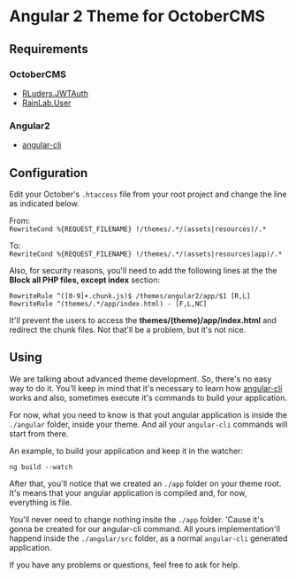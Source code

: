 # Angular 2 Theme for OctoberCMS

## Requirements


### OctoberCMS

* [RLuders.JWTAuth](https://octobercms.com/plugin/rluders-jwtauth)
* [RainLab.User](https://octobercms.com/plugin/rainlab-user)

### Angular2

* [angular-cli](https://cli.angular.io/)

## Configuration

Edit your October's `.htaccess` file from your root project and change the line as indicated below.   

From:    
`RewriteCond %{REQUEST_FILENAME} !/themes/.*/(assets|resources)/.*`

To:    
`RewriteCond %{REQUEST_FILENAME} !/themes/.*/(assets|resources|app)/.*`

Also, for security reasons, you'll need to add the following lines at the the **Block all PHP files, except index** section:   

`RewriteRule ^([0-9]+.chunk.js)$ /themes/angular2/app/$1 [R,L]`    
`RewriteRule ^(themes/.*/app/index.html) - [F,L,NC]`

It'll prevent the users to access the **themes/(theme)/app/index.html** and redirect the chunk files. Not that'll be a problem, but it's not nice.

## Using

We are talking about advanced theme development. So, there's no easy way to do it. You'll keep in mind that it's necessary to learn how [angular-cli](https://cli.angular.io/) works and also, sometimes execute it's commands to build your application.

For now, what you need to know is that yout angular application is inside the `./angular` folder, inside your theme. And all your `angular-cli` commands will start from there.

An example, to build your application and keep it in the watcher:

``ng build --watch``

After that, you'll notice that we created an `./app` folder on your theme root. It's means that your angular application is compiled and, for now, everything is file.

You'll never need to change nothing insite the `./app` folder. 'Cause it's gonna be created for our angular-cli command. All yours implementation'll happend inside the `./angular/src` folder, as a normal `angular-cli` generated application.

If you have any problems or questions, feel free to ask for help.
